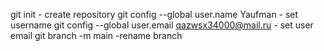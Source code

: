 git init - create repository
git config --global user.name Yaufman - set username
git config --global user.email qazwsx34000@mail.ru - set user email
git branch -m main -rename branch
